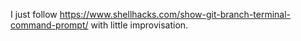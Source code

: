 I just follow https://www.shellhacks.com/show-git-branch-terminal-command-prompt/ with little improvisation.
